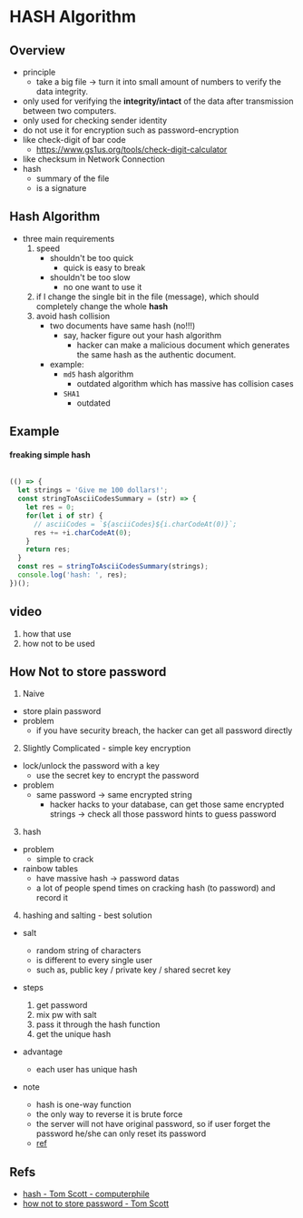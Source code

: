 
# HASH Algorithm

## Overview
* principle
    * take a big file -> turn it into small amount of numbers to verify the data integrity.
* only used for verifying the **integrity/intact** of the data after transmission between two computers.
* only used for checking sender identity
* do not use it for encryption such as password-encryption
* like check-digit of bar code
    * https://www.gs1us.org/tools/check-digit-calculator
* like checksum in Network Connection
* hash
    * summary of the file
    * is a signature


## Hash Algorithm
* three main requirements
    1. speed
        * shouldn't be too quick
            * quick is easy to break
        * shouldn't be too slow
            * no one want to use it
    2. if I change the single bit in the file (message), which should completely change the whole **hash**
    3. avoid hash collision
        * two documents have same hash (no!!!)
            * say, hacker figure out your hash algorithm
                * hacker can make a malicious document which generates the same hash as the authentic document.
        * example:
            * `md5` hash algorithm
                * outdated algorithm which has massive has collision cases
            * `SHA1`
                * outdated

## Example

#### freaking simple hash

```js

(() => {
  let strings = 'Give me 100 dollars!';
  const stringToAsciiCodesSummary = (str) => {
    let res = 0;
    for(let i of str) {
      // asciiCodes = `${asciiCodes}${i.charCodeAt(0)}`;
      res += +i.charCodeAt(0);
    }
    return res;
  }
  const res = stringToAsciiCodesSummary(strings);
  console.log('hash: ', res);
})();


```

## video
1. how that use
2. how not to be used


## How Not to store password

1. Naive
* store plain password
* problem
    * if you have security breach, the hacker can get all password directly

2. Slightly Complicated - simple key encryption
* lock/unlock the password with a key
    * use the secret key to encrypt the password
* problem
    * same password -> same encrypted string
        * hacker hacks to your database, can get those same encrypted strings -> check all those password hints to guess password

3. hash
* problem
    * simple to crack
* rainbow tables
    * have massive hash -> password datas
    * a lot of people spend times on cracking hash (to password) and record it

4. hashing and salting - best solution
* salt
    * random string of characters
    * is different to every single user
    * such as, public key / private key / shared secret key

* steps
    1. get password
    2. mix pw with salt
    3. pass it through the hash function
    4. get the unique hash
* advantage
    * each user has unique hash

* note
    * hash is one-way function
    * the only way to reverse it is brute force
    * the server will not have original password, so if user forget the password he/she can only reset its password
    * [ref](https://security.stackexchange.com/questions/88725/is-it-possible-to-crack-hash-with-known-salt-if-yes-how)


## Refs

* [hash - Tom Scott - computerphile](https://www.youtube.com/watch?v=b4b8ktEV4Bg)
* [how not to store password - Tom Scott](https://www.youtube.com/watch?v=8ZtInClXe1Q)
